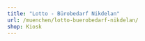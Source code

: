 ```yaml
---
title: "Lotto - Bürobedarf Nikdelan"
url: /muenchen/lotto-buerobedarf-nikdelan/
shop: Kiosk
---
```

